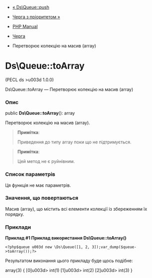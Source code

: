 - [« Ds\Queue::push](ds-queue.push.md)
- [Черга з пріоритетом »](class.ds-priorityqueue.md)

- [PHP Manual](index.md)
- [Черга](class.ds-queue.md)
- Перетворює колекцію на масив (array)

# Ds\Queue::toArray

(PECL ds \>u003d 1.0.0)

Ds\Queue::toArray — Перетворює колекцію на масив (array)

### Опис

public **Ds\Queue::toArray**(): array

Перетворює колекцію на масив (array).

> **Примітка**:
>
> Приведення до типу array поки що не підтримується.

> **Примітка**:
>
> Цей метод не є руйнівним.

### Список параметрів

Ця функція не має параметрів.

### Значення, що повертаються

Масив (array), що містить всі елементи колекції із збереженням їх
порядку.

### Приклади

**Приклад #1 Приклад використання **Ds\Queue::toArray()****

` <?php$queue u003d new \Ds\Queue([1, 2, 3]);var_dump($queue->toArray());?> `

Результатом виконання цього прикладу буде щось подібне:

array(3) {
[0]u003d>
int(1)
[1]u003d>
int(2)
[2]u003d>
int(3)
}
